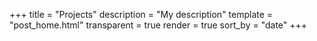 +++
title = "Projects"
description = "My description"
template = "post_home.html"
transparent = true
render = true
sort_by = "date"
+++
